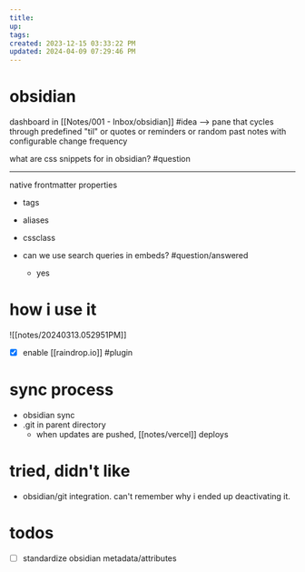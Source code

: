 ```yaml
---
title:
up: 
tags: 
created: 2023-12-15 03:33:22 PM
updated: 2024-04-09 07:29:46 PM
---
```

# obsidian
dashboard in [[Notes/001 - Inbox/obsidian]] #idea --> pane that cycles through predefined "til" or quotes or reminders or random past notes with configurable change frequency

what are css snippets for in obsidian? #question 

---
native frontmatter properties
- tags
- aliases
- cssclass

- can we use search queries in embeds? #question/answered 
	- yes

# how i use it 
![[notes/20240313.052951PM]]
- [x] enable [[raindrop.io]] #plugin

# sync process
- obsidian sync 
- .git in parent directory
	- when updates are pushed, [[notes/vercel]] deploys

# tried, didn't like
- obsidian/git integration. can't remember why i ended up deactivating it. 

# todos
- [ ] standardize obsidian metadata/attributes